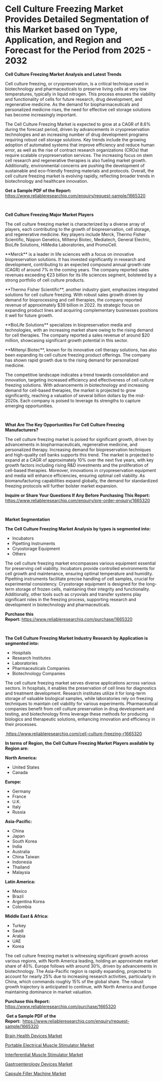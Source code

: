 <p><h1>Cell Culture Freezing Market Provides Detailed Segmentation of this Market based on Type, Application, and Region and Forecast for the Period from 2025 - 2032</h1></p><p><strong>Cell Culture Freezing Market Analysis and Latest Trends</strong></p>
<p><p>Cell culture freezing, or cryopreservation, is a critical technique used in biotechnology and pharmaceuticals to preserve living cells at very low temperatures, typically in liquid nitrogen. This process ensures the viability and functionality of cells for future research, drug development, and regenerative medicine. As the demand for biopharmaceuticals and personalized medicine rises, the need for effective cell storage solutions has become increasingly important.</p><p>The Cell Culture Freezing Market is expected to grow at a CAGR of 8.6% during the forecast period, driven by advancements in cryopreservation technologies and an increasing number of drug development programs requiring robust cell storage solutions. Key trends include the growing adoption of automated systems that improve efficiency and reduce human error, as well as the rise of contract research organizations (CROs) that require scalable cryopreservation services. The increasing focus on stem cell research and regenerative therapies is also fueling market growth. Additionally, environmental concerns are pushing the development of sustainable and eco-friendly freezing materials and protocols. Overall, the cell culture freezing market is evolving rapidly, reflecting broader trends in biotechnology and healthcare innovation.</p></p>
<p><strong>Get a Sample PDF of the Report:&nbsp;</strong> <a href="https://www.reliableresearchiq.com/enquiry/request-sample/1665320?utm_campaign=2291&utm_medium=2&utm_source=Github&utm_content=ia&utm_term=03032025&utm_id=cell-culture-freezing">https://www.reliableresearchiq.com/enquiry/request-sample/1665320</a></p>
<p>&nbsp;</p>
<p><strong>Cell Culture Freezing Major Market Players</strong></p>
<p><p>The cell culture freezing market is characterized by a diverse array of players, each contributing to the growth of biopreservation, cell storage, and regenerative medicine. Key players include Merck, Thermo Fisher Scientific, Nippon Genetics, Miltenyi Biotec, Mediatech, General Electric, BioLife Solutions, HiMedia Laboratories, and PromoCell.</p><p>**Merck** is a leader in life sciences with a focus on innovative biopreservation solutions. It has invested significantly in research and development, contributing to an expected compound annual growth rate (CAGR) of around 7% in the coming years. The company reported sales revenues exceeding €23 billion for its life sciences segment, bolstered by a strong portfolio of cell culture products.</p><p>**Thermo Fisher Scientific**, another industry giant, emphasizes integrated solutions for cell culture freezing. With robust sales growth driven by demand for bioprocessing and cell therapies, the company reported revenue of approximately $39 billion in 2022. Its strategic focus on expanding product lines and acquiring complementary businesses positions it well for future growth.</p><p>**BioLife Solutions** specializes in biopreservation media and technologies, with an increasing market share owing to the rising demand for cell therapies. The company reported a sales revenue of around $20 million, showcasing significant growth potential in this sector.</p><p>**Miltenyi Biotec**, known for its innovative cell therapy solutions, has also been expanding its cell culture freezing product offerings. The company has shown rapid growth due to the rising demand for personalized medicine.</p><p>The competitive landscape indicates a trend towards consolidation and innovation, targeting increased efficiency and effectiveness of cell culture freezing solutions. With advancements in biotechnology and increasing demand for cell-based therapies, the market is projected to grow significantly, reaching a valuation of several billion dollars by the mid-2020s. Each company is poised to leverage its strengths to capture emerging opportunities.</p></p>
<p>&nbsp;</p>
<p><strong>What Are The Key Opportunities For Cell Culture Freezing Manufacturers?</strong></p>
<p><p>The cell culture freezing market is poised for significant growth, driven by advancements in biopharmaceuticals, regenerative medicine, and personalized therapy. Increasing demand for biopreservation techniques and high-quality cell banks supports this trend. The market is projected to expand at a CAGR of approximately 10% over the next five years, with key growth factors including rising R&D investments and the proliferation of cell-based therapies. Moreover, innovations in cryopreservation equipment and media will enhance efficiencies, ensuring optimal cell viability. As biomanufacturing capabilities expand globally, the demand for standardized freezing protocols will further bolster market expansion.</p></p>
<p><strong>Inquire or Share Your Questions If Any Before Purchasing This Report:</strong> <a href="https://www.reliableresearchiq.com/enquiry/pre-order-enquiry/1665320?utm_campaign=2291&utm_medium=2&utm_source=Github&utm_content=ia&utm_term=03032025&utm_id=cell-culture-freezing">https://www.reliableresearchiq.com/enquiry/pre-order-enquiry/1665320</a></p>
<p>&nbsp;</p>
<p><strong>Market Segmentation</strong></p>
<p><strong>The Cell Culture Freezing Market Analysis by types is segmented into:</strong></p>
<p><ul><li>Incubators</li><li>Pipetting Instruments</li><li>Cryostorage Equipment</li><li>Others</li></ul></p>
<p><p>The cell culture freezing market encompasses various equipment essential for preserving cell viability. Incubators provide controlled environments for cell growth and maintenance, ensuring optimal temperature and humidity. Pipetting instruments facilitate precise handling of cell samples, crucial for experimental consistency. Cryostorage equipment is designed for the long-term storage of frozen cells, maintaining their integrity and functionality. Additionally, other tools such as cryovials and transfer systems play significant roles in the freezing process, supporting research and development in biotechnology and pharmaceuticals.</p></p>
<p><strong>Purchase this Report:&nbsp;</strong><a href="https://www.reliableresearchiq.com/purchase/1665320?utm_campaign=2291&utm_medium=2&utm_source=Github&utm_content=ia&utm_term=03032025&utm_id=cell-culture-freezing">https://www.reliableresearchiq.com/purchase/1665320</a></p>
<p>&nbsp;</p>
<p><strong>The Cell Culture Freezing Market Industry Research by Application is segmented into:</strong></p>
<p><ul><li>Hospitals</li><li>Research Institutes</li><li>Laboratories</li><li>Pharmaceuticals Companies</li><li>Biotechnology Companies</li></ul></p>
<p><p>The cell culture freezing market serves diverse applications across various sectors. In hospitals, it enables the preservation of cell lines for diagnostics and treatment development. Research institutes utilize it for long-term storage of valuable biological samples, while laboratories rely on freezing techniques to maintain cell viability for various experiments. Pharmaceutical companies benefit from cell culture preservation in drug development and testing, and biotechnology firms leverage these methods for producing biologics and therapeutic solutions, enhancing innovation and efficiency in their processes.</p></p>
<p><a href="https://www.reliableresearchiq.com/cell-culture-freezing-r1665320?utm_campaign=2291&utm_medium=2&utm_source=Github&utm_content=ia&utm_term=03032025&utm_id=cell-culture-freezing">&nbsp;https://www.reliableresearchiq.com/cell-culture-freezing-r1665320</a></p>
<p><strong>In terms of Region, the Cell Culture Freezing Market Players available by Region are:</strong></p>
<p>
    <p> <strong> North America: </strong>
        <ul>
            <li>United States</li>
            <li>Canada</li>
        </ul>
        </p> 
    <p> <strong> Europe: </strong>
        <ul>
            <li>Germany</li>
            <li>France</li>
            <li>U.K.</li>
            <li>Italy</li>
            <li>Russia</li>
        </ul>
        </p> 
    <p> <strong> Asia-Pacific: </strong>
        <ul>
            <li>China</li>
            <li>Japan</li>
            <li>South Korea</li>
            <li>India</li>
            <li>Australia</li>
            <li>China Taiwan</li>
            <li>Indonesia</li>
            <li>Thailand</li>
            <li>Malaysia</li>
        </ul>
        </p> 
    <p> <strong> Latin America: </strong>
        <ul>
            <li>Mexico</li>
            <li>Brazil</li>
            <li>Argentina Korea</li>
            <li>Colombia</li>
        </ul>
        </p> 
    <p> <strong> Middle East & Africa: </strong>
        <ul>
            <li>Turkey</li>
            <li>Saudi</li>
            <li>Arabia</li>
            <li>UAE</li>
            <li>Korea</li>
        </ul>
    </p>
    </p>
<p><p>The cell culture freezing market is witnessing significant growth across various regions, with North America leading, holding an approximate market share of 40%. Europe follows with around 30%, driven by advancements in biotechnology. The Asia-Pacific region is rapidly expanding, projected to account for nearly 25% due to increasing research activities, particularly in China, which commands roughly 15% of the global share. The robust growth trajectory is anticipated to continue, with North America and Europe maintaining dominance in market valuation.</p></p>
<p><strong>Purchase this Report: </strong><a href="https://www.reliableresearchiq.com/purchase/1665320?utm_campaign=2291&utm_medium=2&utm_source=Github&utm_content=ia&utm_term=03032025&utm_id=cell-culture-freezing">https://www.reliableresearchiq.com/purchase/1665320</a></p>
<p>&nbsp;<strong>Get a Sample PDF of the Report:&nbsp;&nbsp;</strong><a href="https://www.reliableresearchiq.com/enquiry/request-sample/1665320?utm_campaign=2291&utm_medium=2&utm_source=Github&utm_content=ia&utm_term=03032025&utm_id=cell-culture-freezing">https://www.reliableresearchiq.com/enquiry/request-sample/1665320</a></p>
<p><strong></strong></p>
<p><p><a href="https://github.com/stillsfloria19981/Market-Research-Report-List-1/blob/main/brain-health-devices-market.md?utm_campaign=2291&utm_medium=2&utm_source=Github&utm_content=ia&utm_term=03032025&utm_id=cell-culture-freezing">Brain Health Devices Market</a></p><p><a href="https://github.com/schwminh2001101/Market-Research-Report-List-1/blob/main/portable-electrical-muscle-stimulator-market.md?utm_campaign=2291&utm_medium=2&utm_source=Github&utm_content=ia&utm_term=03032025&utm_id=cell-culture-freezing">Portable Electrical Muscle Stimulator Market</a></p><p><a href="https://github.com/triattwood9919/Market-Research-Report-List-1/blob/main/interferential-muscle-stimulator-market.md?utm_campaign=2291&utm_medium=2&utm_source=Github&utm_content=ia&utm_term=03032025&utm_id=cell-culture-freezing">Interferential Muscle Stimulator Market</a></p><p><a href="https://github.com/abbasgwiltke/Market-Research-Report-List-1/blob/main/gastroenterology-devices-market.md?utm_campaign=2291&utm_medium=2&utm_source=Github&utm_content=ia&utm_term=03032025&utm_id=cell-culture-freezing">Gastroenterology Devices Market</a></p><p><a href="https://github.com/gukenneth26571/Market-Research-Report-List-1/blob/main/capsule-filler-machine-market.md?utm_campaign=2291&utm_medium=2&utm_source=Github&utm_content=ia&utm_term=03032025&utm_id=cell-culture-freezing">Capsule Filler Machine Market</a></p></p>